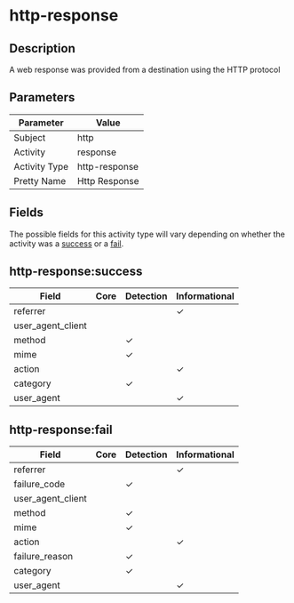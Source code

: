 http-response
=============

Description
-----------
A web response was provided from a destination using the HTTP protocol

Parameters
----------
| Parameter     | Value         |
| ------------- | ------------- |
| Subject       | http          |
| Activity      | response      |
| Activity Type | http-response |
| Pretty Name   | Http Response |


Fields
------

The possible fields for this activity type will vary depending on whether the activity was a [success](#http-responsesuccess) or a [fail](#http-responsefail).


http-response:success
---------------------

| Field             | Core | Detection | Informational |
| ----------------- | ---- | --------- | ------------- |
| referrer          |      |           | &#10003;      |
| user_agent_client |      |           |               |
| method            |      | &#10003;  |               |
| mime              |      | &#10003;  |               |
| action            |      |           | &#10003;      |
| category          |      | &#10003;  |               |
| user_agent        |      |           | &#10003;      |

http-response:fail
------------------

| Field             | Core | Detection | Informational |
| ----------------- | ---- | --------- | ------------- |
| referrer          |      |           | &#10003;      |
| failure_code      |      | &#10003;  |               |
| user_agent_client |      |           |               |
| method            |      | &#10003;  |               |
| mime              |      | &#10003;  |               |
| action            |      |           | &#10003;      |
| failure_reason    |      | &#10003;  |               |
| category          |      | &#10003;  |               |
| user_agent        |      |           | &#10003;      |